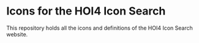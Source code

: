 # Icons for the HOI4 Icon Search

This repository holds all the icons and definitions of the HOI4 Icon Search website.
